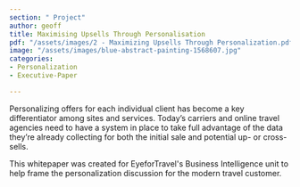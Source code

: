 ```yaml
---
section: " Project"
author: geoff
title: Maximising Upsells Through Personalisation
pdf: "/assets/images/2 - Maximizing Upsells Through Personalization.pdf"
image: "/assets/images/blue-abstract-painting-1568607.jpg"
categories:
- Personalization
- Executive-Paper

---
```

Personalizing offers for each individual client has become a key differentiator among sites and services. Today’s carriers and online travel agencies need to have a system in place to take full advantage of the data they’re already collecting for both the initial sale and potential up- or cross-sells.

This whitepaper was created for EyeforTravel's Business Intelligence unit to help frame the personalization discussion for the modern travel customer.
